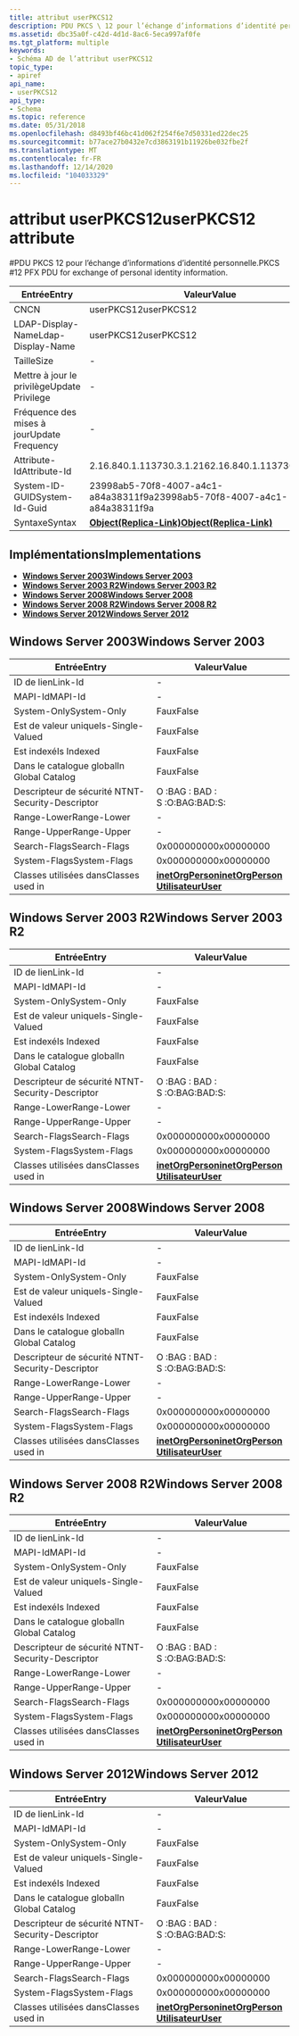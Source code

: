 ```yaml
---
title: attribut userPKCS12
description: PDU PKCS \ 12 pour l’échange d’informations d’identité personnelle.
ms.assetid: dbc35a0f-c42d-4d1d-8ac6-5eca997af0fe
ms.tgt_platform: multiple
keywords:
- Schéma AD de l’attribut userPKCS12
topic_type:
- apiref
api_name:
- userPKCS12
api_type:
- Schema
ms.topic: reference
ms.date: 05/31/2018
ms.openlocfilehash: d8493bf46bc41d062f254f6e7d50331ed22dec25
ms.sourcegitcommit: b77ace27b0432e7cd3863191b11926be032fbe2f
ms.translationtype: MT
ms.contentlocale: fr-FR
ms.lasthandoff: 12/14/2020
ms.locfileid: "104033329"
---
```

# <a name="userpkcs12-attribute"></a><span data-ttu-id="b0595-104">attribut userPKCS12</span><span class="sxs-lookup"><span data-stu-id="b0595-104">userPKCS12 attribute</span></span>

<span data-ttu-id="b0595-105">\#PDU PKCS 12 pour l’échange d’informations d’identité personnelle.</span><span class="sxs-lookup"><span data-stu-id="b0595-105">PKCS \#12 PFX PDU for exchange of personal identity information.</span></span>



| <span data-ttu-id="b0595-106">Entrée</span><span class="sxs-lookup"><span data-stu-id="b0595-106">Entry</span></span> | <span data-ttu-id="b0595-107">Valeur</span><span class="sxs-lookup"><span data-stu-id="b0595-107">Value</span></span> |
|-------------------|-------------------------------------------------------|
| <span data-ttu-id="b0595-108">CN</span><span class="sxs-lookup"><span data-stu-id="b0595-108">CN</span></span>                | <span data-ttu-id="b0595-109">userPKCS12</span><span class="sxs-lookup"><span data-stu-id="b0595-109">userPKCS12</span></span>                                            |
| <span data-ttu-id="b0595-110">LDAP-Display-Name</span><span class="sxs-lookup"><span data-stu-id="b0595-110">Ldap-Display-Name</span></span> | <span data-ttu-id="b0595-111">userPKCS12</span><span class="sxs-lookup"><span data-stu-id="b0595-111">userPKCS12</span></span>                                            |
| <span data-ttu-id="b0595-112">Taille</span><span class="sxs-lookup"><span data-stu-id="b0595-112">Size</span></span>              | \-                                                    |
| <span data-ttu-id="b0595-113">Mettre à jour le privilège</span><span class="sxs-lookup"><span data-stu-id="b0595-113">Update Privilege</span></span>  | \-                                                    |
| <span data-ttu-id="b0595-114">Fréquence des mises à jour</span><span class="sxs-lookup"><span data-stu-id="b0595-114">Update Frequency</span></span>  | \-                                                    |
| <span data-ttu-id="b0595-115">Attribute-Id</span><span class="sxs-lookup"><span data-stu-id="b0595-115">Attribute-Id</span></span>      | <span data-ttu-id="b0595-116">2.16.840.1.113730.3.1.216</span><span class="sxs-lookup"><span data-stu-id="b0595-116">2.16.840.1.113730.3.1.216</span></span>                             |
| <span data-ttu-id="b0595-117">System-ID-GUID</span><span class="sxs-lookup"><span data-stu-id="b0595-117">System-Id-Guid</span></span>    | <span data-ttu-id="b0595-118">23998ab5-70f8-4007-a4c1-a84a38311f9a</span><span class="sxs-lookup"><span data-stu-id="b0595-118">23998ab5-70f8-4007-a4c1-a84a38311f9a</span></span>                  |
| <span data-ttu-id="b0595-119">Syntaxe</span><span class="sxs-lookup"><span data-stu-id="b0595-119">Syntax</span></span>            | [<span data-ttu-id="b0595-120">**Object(Replica-Link)**</span><span class="sxs-lookup"><span data-stu-id="b0595-120">**Object(Replica-Link)**</span></span>](s-object-replica-link.md) |



## <a name="implementations"></a><span data-ttu-id="b0595-121">Implémentations</span><span class="sxs-lookup"><span data-stu-id="b0595-121">Implementations</span></span>

-   [<span data-ttu-id="b0595-122">**Windows Server 2003**</span><span class="sxs-lookup"><span data-stu-id="b0595-122">**Windows Server 2003**</span></span>](#windows-server-2003)
-   [<span data-ttu-id="b0595-123">**Windows Server 2003 R2**</span><span class="sxs-lookup"><span data-stu-id="b0595-123">**Windows Server 2003 R2**</span></span>](#windows-server-2003-r2)
-   [<span data-ttu-id="b0595-124">**Windows Server 2008**</span><span class="sxs-lookup"><span data-stu-id="b0595-124">**Windows Server 2008**</span></span>](#windows-server-2008)
-   [<span data-ttu-id="b0595-125">**Windows Server 2008 R2**</span><span class="sxs-lookup"><span data-stu-id="b0595-125">**Windows Server 2008 R2**</span></span>](#windows-server-2008-r2)
-   [<span data-ttu-id="b0595-126">**Windows Server 2012**</span><span class="sxs-lookup"><span data-stu-id="b0595-126">**Windows Server 2012**</span></span>](#windows-server-2012)

## <a name="windows-server-2003"></a><span data-ttu-id="b0595-127">Windows Server 2003</span><span class="sxs-lookup"><span data-stu-id="b0595-127">Windows Server 2003</span></span>



| <span data-ttu-id="b0595-128">Entrée</span><span class="sxs-lookup"><span data-stu-id="b0595-128">Entry</span></span> | <span data-ttu-id="b0595-129">Valeur</span><span class="sxs-lookup"><span data-stu-id="b0595-129">Value</span></span> |
|------------------------|---------------------------------------------------------------------------------------|
| <span data-ttu-id="b0595-130">ID de lien</span><span class="sxs-lookup"><span data-stu-id="b0595-130">Link-Id</span></span>                | \-                                                                                    |
| <span data-ttu-id="b0595-131">MAPI-Id</span><span class="sxs-lookup"><span data-stu-id="b0595-131">MAPI-Id</span></span>                | \-                                                                                    |
| <span data-ttu-id="b0595-132">System-Only</span><span class="sxs-lookup"><span data-stu-id="b0595-132">System-Only</span></span>            | <span data-ttu-id="b0595-133">Faux</span><span class="sxs-lookup"><span data-stu-id="b0595-133">False</span></span>                                                                                 |
| <span data-ttu-id="b0595-134">Est de valeur unique</span><span class="sxs-lookup"><span data-stu-id="b0595-134">Is-Single-Valued</span></span>       | <span data-ttu-id="b0595-135">Faux</span><span class="sxs-lookup"><span data-stu-id="b0595-135">False</span></span>                                                                                 |
| <span data-ttu-id="b0595-136">Est indexé</span><span class="sxs-lookup"><span data-stu-id="b0595-136">Is Indexed</span></span>             | <span data-ttu-id="b0595-137">Faux</span><span class="sxs-lookup"><span data-stu-id="b0595-137">False</span></span>                                                                                 |
| <span data-ttu-id="b0595-138">Dans le catalogue global</span><span class="sxs-lookup"><span data-stu-id="b0595-138">In Global Catalog</span></span>      | <span data-ttu-id="b0595-139">Faux</span><span class="sxs-lookup"><span data-stu-id="b0595-139">False</span></span>                                                                                 |
| <span data-ttu-id="b0595-140">Descripteur de sécurité NT</span><span class="sxs-lookup"><span data-stu-id="b0595-140">NT-Security-Descriptor</span></span> | <span data-ttu-id="b0595-141">O :BAG : BAD : S :</span><span class="sxs-lookup"><span data-stu-id="b0595-141">O:BAG:BAD:S:</span></span>                                                                          |
| <span data-ttu-id="b0595-142">Range-Lower</span><span class="sxs-lookup"><span data-stu-id="b0595-142">Range-Lower</span></span>            | \-                                                                                    |
| <span data-ttu-id="b0595-143">Range-Upper</span><span class="sxs-lookup"><span data-stu-id="b0595-143">Range-Upper</span></span>            | \-                                                                                    |
| <span data-ttu-id="b0595-144">Search-Flags</span><span class="sxs-lookup"><span data-stu-id="b0595-144">Search-Flags</span></span>           | <span data-ttu-id="b0595-145">0x00000000</span><span class="sxs-lookup"><span data-stu-id="b0595-145">0x00000000</span></span>                                                                            |
| <span data-ttu-id="b0595-146">System-Flags</span><span class="sxs-lookup"><span data-stu-id="b0595-146">System-Flags</span></span>           | <span data-ttu-id="b0595-147">0x00000000</span><span class="sxs-lookup"><span data-stu-id="b0595-147">0x00000000</span></span>                                                                            |
| <span data-ttu-id="b0595-148">Classes utilisées dans</span><span class="sxs-lookup"><span data-stu-id="b0595-148">Classes used in</span></span>        | [<span data-ttu-id="b0595-149">**inetOrgPerson**</span><span class="sxs-lookup"><span data-stu-id="b0595-149">**inetOrgPerson**</span></span>](c-inetorgperson.md)<br/> [<span data-ttu-id="b0595-150">**Utilisateur**</span><span class="sxs-lookup"><span data-stu-id="b0595-150">**User**</span></span>](c-user.md)<br/> |



## <a name="windows-server-2003-r2"></a><span data-ttu-id="b0595-151">Windows Server 2003 R2</span><span class="sxs-lookup"><span data-stu-id="b0595-151">Windows Server 2003 R2</span></span>



| <span data-ttu-id="b0595-152">Entrée</span><span class="sxs-lookup"><span data-stu-id="b0595-152">Entry</span></span> | <span data-ttu-id="b0595-153">Valeur</span><span class="sxs-lookup"><span data-stu-id="b0595-153">Value</span></span> |
|------------------------|---------------------------------------------------------------------------------------|
| <span data-ttu-id="b0595-154">ID de lien</span><span class="sxs-lookup"><span data-stu-id="b0595-154">Link-Id</span></span>                | \-                                                                                    |
| <span data-ttu-id="b0595-155">MAPI-Id</span><span class="sxs-lookup"><span data-stu-id="b0595-155">MAPI-Id</span></span>                | \-                                                                                    |
| <span data-ttu-id="b0595-156">System-Only</span><span class="sxs-lookup"><span data-stu-id="b0595-156">System-Only</span></span>            | <span data-ttu-id="b0595-157">Faux</span><span class="sxs-lookup"><span data-stu-id="b0595-157">False</span></span>                                                                                 |
| <span data-ttu-id="b0595-158">Est de valeur unique</span><span class="sxs-lookup"><span data-stu-id="b0595-158">Is-Single-Valued</span></span>       | <span data-ttu-id="b0595-159">Faux</span><span class="sxs-lookup"><span data-stu-id="b0595-159">False</span></span>                                                                                 |
| <span data-ttu-id="b0595-160">Est indexé</span><span class="sxs-lookup"><span data-stu-id="b0595-160">Is Indexed</span></span>             | <span data-ttu-id="b0595-161">Faux</span><span class="sxs-lookup"><span data-stu-id="b0595-161">False</span></span>                                                                                 |
| <span data-ttu-id="b0595-162">Dans le catalogue global</span><span class="sxs-lookup"><span data-stu-id="b0595-162">In Global Catalog</span></span>      | <span data-ttu-id="b0595-163">Faux</span><span class="sxs-lookup"><span data-stu-id="b0595-163">False</span></span>                                                                                 |
| <span data-ttu-id="b0595-164">Descripteur de sécurité NT</span><span class="sxs-lookup"><span data-stu-id="b0595-164">NT-Security-Descriptor</span></span> | <span data-ttu-id="b0595-165">O :BAG : BAD : S :</span><span class="sxs-lookup"><span data-stu-id="b0595-165">O:BAG:BAD:S:</span></span>                                                                          |
| <span data-ttu-id="b0595-166">Range-Lower</span><span class="sxs-lookup"><span data-stu-id="b0595-166">Range-Lower</span></span>            | \-                                                                                    |
| <span data-ttu-id="b0595-167">Range-Upper</span><span class="sxs-lookup"><span data-stu-id="b0595-167">Range-Upper</span></span>            | \-                                                                                    |
| <span data-ttu-id="b0595-168">Search-Flags</span><span class="sxs-lookup"><span data-stu-id="b0595-168">Search-Flags</span></span>           | <span data-ttu-id="b0595-169">0x00000000</span><span class="sxs-lookup"><span data-stu-id="b0595-169">0x00000000</span></span>                                                                            |
| <span data-ttu-id="b0595-170">System-Flags</span><span class="sxs-lookup"><span data-stu-id="b0595-170">System-Flags</span></span>           | <span data-ttu-id="b0595-171">0x00000000</span><span class="sxs-lookup"><span data-stu-id="b0595-171">0x00000000</span></span>                                                                            |
| <span data-ttu-id="b0595-172">Classes utilisées dans</span><span class="sxs-lookup"><span data-stu-id="b0595-172">Classes used in</span></span>        | [<span data-ttu-id="b0595-173">**inetOrgPerson**</span><span class="sxs-lookup"><span data-stu-id="b0595-173">**inetOrgPerson**</span></span>](c-inetorgperson.md)<br/> [<span data-ttu-id="b0595-174">**Utilisateur**</span><span class="sxs-lookup"><span data-stu-id="b0595-174">**User**</span></span>](c-user.md)<br/> |



## <a name="windows-server-2008"></a><span data-ttu-id="b0595-175">Windows Server 2008</span><span class="sxs-lookup"><span data-stu-id="b0595-175">Windows Server 2008</span></span>



| <span data-ttu-id="b0595-176">Entrée</span><span class="sxs-lookup"><span data-stu-id="b0595-176">Entry</span></span> | <span data-ttu-id="b0595-177">Valeur</span><span class="sxs-lookup"><span data-stu-id="b0595-177">Value</span></span> |
|------------------------|---------------------------------------------------------------------------------------|
| <span data-ttu-id="b0595-178">ID de lien</span><span class="sxs-lookup"><span data-stu-id="b0595-178">Link-Id</span></span>                | \-                                                                                    |
| <span data-ttu-id="b0595-179">MAPI-Id</span><span class="sxs-lookup"><span data-stu-id="b0595-179">MAPI-Id</span></span>                | \-                                                                                    |
| <span data-ttu-id="b0595-180">System-Only</span><span class="sxs-lookup"><span data-stu-id="b0595-180">System-Only</span></span>            | <span data-ttu-id="b0595-181">Faux</span><span class="sxs-lookup"><span data-stu-id="b0595-181">False</span></span>                                                                                 |
| <span data-ttu-id="b0595-182">Est de valeur unique</span><span class="sxs-lookup"><span data-stu-id="b0595-182">Is-Single-Valued</span></span>       | <span data-ttu-id="b0595-183">Faux</span><span class="sxs-lookup"><span data-stu-id="b0595-183">False</span></span>                                                                                 |
| <span data-ttu-id="b0595-184">Est indexé</span><span class="sxs-lookup"><span data-stu-id="b0595-184">Is Indexed</span></span>             | <span data-ttu-id="b0595-185">Faux</span><span class="sxs-lookup"><span data-stu-id="b0595-185">False</span></span>                                                                                 |
| <span data-ttu-id="b0595-186">Dans le catalogue global</span><span class="sxs-lookup"><span data-stu-id="b0595-186">In Global Catalog</span></span>      | <span data-ttu-id="b0595-187">Faux</span><span class="sxs-lookup"><span data-stu-id="b0595-187">False</span></span>                                                                                 |
| <span data-ttu-id="b0595-188">Descripteur de sécurité NT</span><span class="sxs-lookup"><span data-stu-id="b0595-188">NT-Security-Descriptor</span></span> | <span data-ttu-id="b0595-189">O :BAG : BAD : S :</span><span class="sxs-lookup"><span data-stu-id="b0595-189">O:BAG:BAD:S:</span></span>                                                                          |
| <span data-ttu-id="b0595-190">Range-Lower</span><span class="sxs-lookup"><span data-stu-id="b0595-190">Range-Lower</span></span>            | \-                                                                                    |
| <span data-ttu-id="b0595-191">Range-Upper</span><span class="sxs-lookup"><span data-stu-id="b0595-191">Range-Upper</span></span>            | \-                                                                                    |
| <span data-ttu-id="b0595-192">Search-Flags</span><span class="sxs-lookup"><span data-stu-id="b0595-192">Search-Flags</span></span>           | <span data-ttu-id="b0595-193">0x00000000</span><span class="sxs-lookup"><span data-stu-id="b0595-193">0x00000000</span></span>                                                                            |
| <span data-ttu-id="b0595-194">System-Flags</span><span class="sxs-lookup"><span data-stu-id="b0595-194">System-Flags</span></span>           | <span data-ttu-id="b0595-195">0x00000000</span><span class="sxs-lookup"><span data-stu-id="b0595-195">0x00000000</span></span>                                                                            |
| <span data-ttu-id="b0595-196">Classes utilisées dans</span><span class="sxs-lookup"><span data-stu-id="b0595-196">Classes used in</span></span>        | [<span data-ttu-id="b0595-197">**inetOrgPerson**</span><span class="sxs-lookup"><span data-stu-id="b0595-197">**inetOrgPerson**</span></span>](c-inetorgperson.md)<br/> [<span data-ttu-id="b0595-198">**Utilisateur**</span><span class="sxs-lookup"><span data-stu-id="b0595-198">**User**</span></span>](c-user.md)<br/> |



## <a name="windows-server-2008-r2"></a><span data-ttu-id="b0595-199">Windows Server 2008 R2</span><span class="sxs-lookup"><span data-stu-id="b0595-199">Windows Server 2008 R2</span></span>



| <span data-ttu-id="b0595-200">Entrée</span><span class="sxs-lookup"><span data-stu-id="b0595-200">Entry</span></span> | <span data-ttu-id="b0595-201">Valeur</span><span class="sxs-lookup"><span data-stu-id="b0595-201">Value</span></span> |
|------------------------|---------------------------------------------------------------------------------------|
| <span data-ttu-id="b0595-202">ID de lien</span><span class="sxs-lookup"><span data-stu-id="b0595-202">Link-Id</span></span>                | \-                                                                                    |
| <span data-ttu-id="b0595-203">MAPI-Id</span><span class="sxs-lookup"><span data-stu-id="b0595-203">MAPI-Id</span></span>                | \-                                                                                    |
| <span data-ttu-id="b0595-204">System-Only</span><span class="sxs-lookup"><span data-stu-id="b0595-204">System-Only</span></span>            | <span data-ttu-id="b0595-205">Faux</span><span class="sxs-lookup"><span data-stu-id="b0595-205">False</span></span>                                                                                 |
| <span data-ttu-id="b0595-206">Est de valeur unique</span><span class="sxs-lookup"><span data-stu-id="b0595-206">Is-Single-Valued</span></span>       | <span data-ttu-id="b0595-207">Faux</span><span class="sxs-lookup"><span data-stu-id="b0595-207">False</span></span>                                                                                 |
| <span data-ttu-id="b0595-208">Est indexé</span><span class="sxs-lookup"><span data-stu-id="b0595-208">Is Indexed</span></span>             | <span data-ttu-id="b0595-209">Faux</span><span class="sxs-lookup"><span data-stu-id="b0595-209">False</span></span>                                                                                 |
| <span data-ttu-id="b0595-210">Dans le catalogue global</span><span class="sxs-lookup"><span data-stu-id="b0595-210">In Global Catalog</span></span>      | <span data-ttu-id="b0595-211">Faux</span><span class="sxs-lookup"><span data-stu-id="b0595-211">False</span></span>                                                                                 |
| <span data-ttu-id="b0595-212">Descripteur de sécurité NT</span><span class="sxs-lookup"><span data-stu-id="b0595-212">NT-Security-Descriptor</span></span> | <span data-ttu-id="b0595-213">O :BAG : BAD : S :</span><span class="sxs-lookup"><span data-stu-id="b0595-213">O:BAG:BAD:S:</span></span>                                                                          |
| <span data-ttu-id="b0595-214">Range-Lower</span><span class="sxs-lookup"><span data-stu-id="b0595-214">Range-Lower</span></span>            | \-                                                                                    |
| <span data-ttu-id="b0595-215">Range-Upper</span><span class="sxs-lookup"><span data-stu-id="b0595-215">Range-Upper</span></span>            | \-                                                                                    |
| <span data-ttu-id="b0595-216">Search-Flags</span><span class="sxs-lookup"><span data-stu-id="b0595-216">Search-Flags</span></span>           | <span data-ttu-id="b0595-217">0x00000000</span><span class="sxs-lookup"><span data-stu-id="b0595-217">0x00000000</span></span>                                                                            |
| <span data-ttu-id="b0595-218">System-Flags</span><span class="sxs-lookup"><span data-stu-id="b0595-218">System-Flags</span></span>           | <span data-ttu-id="b0595-219">0x00000000</span><span class="sxs-lookup"><span data-stu-id="b0595-219">0x00000000</span></span>                                                                            |
| <span data-ttu-id="b0595-220">Classes utilisées dans</span><span class="sxs-lookup"><span data-stu-id="b0595-220">Classes used in</span></span>        | [<span data-ttu-id="b0595-221">**inetOrgPerson**</span><span class="sxs-lookup"><span data-stu-id="b0595-221">**inetOrgPerson**</span></span>](c-inetorgperson.md)<br/> [<span data-ttu-id="b0595-222">**Utilisateur**</span><span class="sxs-lookup"><span data-stu-id="b0595-222">**User**</span></span>](c-user.md)<br/> |



## <a name="windows-server-2012"></a><span data-ttu-id="b0595-223">Windows Server 2012</span><span class="sxs-lookup"><span data-stu-id="b0595-223">Windows Server 2012</span></span>



| <span data-ttu-id="b0595-224">Entrée</span><span class="sxs-lookup"><span data-stu-id="b0595-224">Entry</span></span> | <span data-ttu-id="b0595-225">Valeur</span><span class="sxs-lookup"><span data-stu-id="b0595-225">Value</span></span> |
|------------------------|---------------------------------------------------------------------------------------|
| <span data-ttu-id="b0595-226">ID de lien</span><span class="sxs-lookup"><span data-stu-id="b0595-226">Link-Id</span></span>                | \-                                                                                    |
| <span data-ttu-id="b0595-227">MAPI-Id</span><span class="sxs-lookup"><span data-stu-id="b0595-227">MAPI-Id</span></span>                | \-                                                                                    |
| <span data-ttu-id="b0595-228">System-Only</span><span class="sxs-lookup"><span data-stu-id="b0595-228">System-Only</span></span>            | <span data-ttu-id="b0595-229">Faux</span><span class="sxs-lookup"><span data-stu-id="b0595-229">False</span></span>                                                                                 |
| <span data-ttu-id="b0595-230">Est de valeur unique</span><span class="sxs-lookup"><span data-stu-id="b0595-230">Is-Single-Valued</span></span>       | <span data-ttu-id="b0595-231">Faux</span><span class="sxs-lookup"><span data-stu-id="b0595-231">False</span></span>                                                                                 |
| <span data-ttu-id="b0595-232">Est indexé</span><span class="sxs-lookup"><span data-stu-id="b0595-232">Is Indexed</span></span>             | <span data-ttu-id="b0595-233">Faux</span><span class="sxs-lookup"><span data-stu-id="b0595-233">False</span></span>                                                                                 |
| <span data-ttu-id="b0595-234">Dans le catalogue global</span><span class="sxs-lookup"><span data-stu-id="b0595-234">In Global Catalog</span></span>      | <span data-ttu-id="b0595-235">Faux</span><span class="sxs-lookup"><span data-stu-id="b0595-235">False</span></span>                                                                                 |
| <span data-ttu-id="b0595-236">Descripteur de sécurité NT</span><span class="sxs-lookup"><span data-stu-id="b0595-236">NT-Security-Descriptor</span></span> | <span data-ttu-id="b0595-237">O :BAG : BAD : S :</span><span class="sxs-lookup"><span data-stu-id="b0595-237">O:BAG:BAD:S:</span></span>                                                                          |
| <span data-ttu-id="b0595-238">Range-Lower</span><span class="sxs-lookup"><span data-stu-id="b0595-238">Range-Lower</span></span>            | \-                                                                                    |
| <span data-ttu-id="b0595-239">Range-Upper</span><span class="sxs-lookup"><span data-stu-id="b0595-239">Range-Upper</span></span>            | \-                                                                                    |
| <span data-ttu-id="b0595-240">Search-Flags</span><span class="sxs-lookup"><span data-stu-id="b0595-240">Search-Flags</span></span>           | <span data-ttu-id="b0595-241">0x00000000</span><span class="sxs-lookup"><span data-stu-id="b0595-241">0x00000000</span></span>                                                                            |
| <span data-ttu-id="b0595-242">System-Flags</span><span class="sxs-lookup"><span data-stu-id="b0595-242">System-Flags</span></span>           | <span data-ttu-id="b0595-243">0x00000000</span><span class="sxs-lookup"><span data-stu-id="b0595-243">0x00000000</span></span>                                                                            |
| <span data-ttu-id="b0595-244">Classes utilisées dans</span><span class="sxs-lookup"><span data-stu-id="b0595-244">Classes used in</span></span>        | [<span data-ttu-id="b0595-245">**inetOrgPerson**</span><span class="sxs-lookup"><span data-stu-id="b0595-245">**inetOrgPerson**</span></span>](c-inetorgperson.md)<br/> [<span data-ttu-id="b0595-246">**Utilisateur**</span><span class="sxs-lookup"><span data-stu-id="b0595-246">**User**</span></span>](c-user.md)<br/> |



 

 





